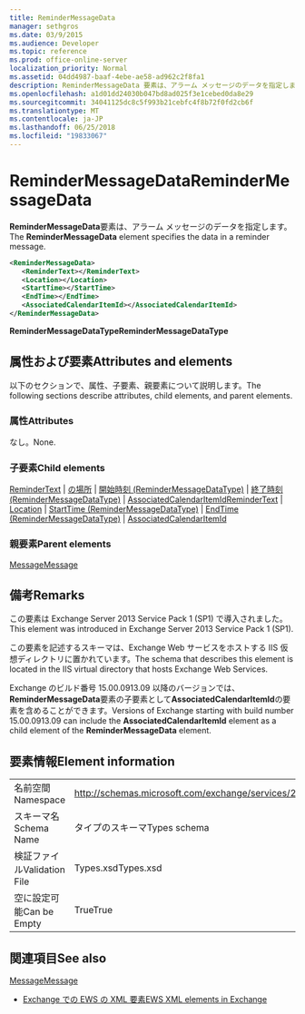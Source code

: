 ```yaml
---
title: ReminderMessageData
manager: sethgros
ms.date: 03/9/2015
ms.audience: Developer
ms.topic: reference
ms.prod: office-online-server
localization_priority: Normal
ms.assetid: 04dd4987-baaf-4ebe-ae58-ad962c2f8fa1
description: ReminderMessageData 要素は、アラーム メッセージのデータを指定します。
ms.openlocfilehash: a1d01dd24030b047bd8ad025f3e1cebed0da8e29
ms.sourcegitcommit: 34041125dc8c5f993b21cebfc4f8b72f0fd2cb6f
ms.translationtype: MT
ms.contentlocale: ja-JP
ms.lasthandoff: 06/25/2018
ms.locfileid: "19833067"
---
```

# <a name="remindermessagedata"></a><span data-ttu-id="1aeb1-103">ReminderMessageData</span><span class="sxs-lookup"><span data-stu-id="1aeb1-103">ReminderMessageData</span></span>

<span data-ttu-id="1aeb1-104">**ReminderMessageData**要素は、アラーム メッセージのデータを指定します。</span><span class="sxs-lookup"><span data-stu-id="1aeb1-104">The **ReminderMessageData** element specifies the data in a reminder message.</span></span> 
  
```XML
<ReminderMessageData>
   <ReminderText></ReminderText>
   <Location></Location>
   <StartTime></StartTime>
   <EndTime></EndTime>
   <AssociatedCalendarItemId></AssociatedCalendarItemId>
</ReminderMessageData>

```

 <span data-ttu-id="1aeb1-105">**ReminderMessageDataType**</span><span class="sxs-lookup"><span data-stu-id="1aeb1-105">**ReminderMessageDataType**</span></span>
## <a name="attributes-and-elements"></a><span data-ttu-id="1aeb1-106">属性および要素</span><span class="sxs-lookup"><span data-stu-id="1aeb1-106">Attributes and elements</span></span>

<span data-ttu-id="1aeb1-107">以下のセクションで、属性、子要素、親要素について説明します。</span><span class="sxs-lookup"><span data-stu-id="1aeb1-107">The following sections describe attributes, child elements, and parent elements.</span></span>
  
### <a name="attributes"></a><span data-ttu-id="1aeb1-108">属性</span><span class="sxs-lookup"><span data-stu-id="1aeb1-108">Attributes</span></span>

<span data-ttu-id="1aeb1-109">なし。</span><span class="sxs-lookup"><span data-stu-id="1aeb1-109">None.</span></span>
  
### <a name="child-elements"></a><span data-ttu-id="1aeb1-110">子要素</span><span class="sxs-lookup"><span data-stu-id="1aeb1-110">Child elements</span></span>

<span data-ttu-id="1aeb1-111">[ReminderText](remindertext.md) | [の場所](location.md) | [開始時刻 (ReminderMessageDataType)](starttime-remindermessagedatatype.md) | [終了時刻 (ReminderMessageDataType)](endtime-remindermessagedatatype.md) | [AssociatedCalendarItemId](associatedcalendaritemid.md)</span><span class="sxs-lookup"><span data-stu-id="1aeb1-111">[ReminderText](remindertext.md) | [Location](location.md) | [StartTime (ReminderMessageDataType)](starttime-remindermessagedatatype.md) | [EndTime (ReminderMessageDataType)](endtime-remindermessagedatatype.md) | [AssociatedCalendarItemId](associatedcalendaritemid.md)</span></span>
  
### <a name="parent-elements"></a><span data-ttu-id="1aeb1-112">親要素</span><span class="sxs-lookup"><span data-stu-id="1aeb1-112">Parent elements</span></span>

[<span data-ttu-id="1aeb1-113">Message</span><span class="sxs-lookup"><span data-stu-id="1aeb1-113">Message</span></span>](message-ex15websvcsotherref.md)
  
## <a name="remarks"></a><span data-ttu-id="1aeb1-114">備考</span><span class="sxs-lookup"><span data-stu-id="1aeb1-114">Remarks</span></span>

<span data-ttu-id="1aeb1-115">この要素は Exchange Server 2013 Service Pack 1 (SP1) で導入されました。</span><span class="sxs-lookup"><span data-stu-id="1aeb1-115">This element was introduced in Exchange Server 2013 Service Pack 1 (SP1).</span></span>
  
<span data-ttu-id="1aeb1-116">この要素を記述するスキーマは、Exchange Web サービスをホストする IIS 仮想ディレクトリに置かれています。</span><span class="sxs-lookup"><span data-stu-id="1aeb1-116">The schema that describes this element is located in the IIS virtual directory that hosts Exchange Web Services.</span></span>
  
<span data-ttu-id="1aeb1-117">Exchange のビルド番号 15.00.0913.09 以降のバージョンでは、 **ReminderMessageData**要素の子要素として**AssociatedCalendarItemId**の要素を含めることができます。</span><span class="sxs-lookup"><span data-stu-id="1aeb1-117">Versions of Exchange starting with build number 15.00.0913.09 can include the **AssociatedCalendarItemId** element as a child element of the **ReminderMessageData** element.</span></span> 
  
## <a name="element-information"></a><span data-ttu-id="1aeb1-118">要素情報</span><span class="sxs-lookup"><span data-stu-id="1aeb1-118">Element information</span></span>

|||
|:-----|:-----|
|<span data-ttu-id="1aeb1-119">名前空間</span><span class="sxs-lookup"><span data-stu-id="1aeb1-119">Namespace</span></span>  <br/> |http://schemas.microsoft.com/exchange/services/2006/types  <br/> |
|<span data-ttu-id="1aeb1-120">スキーマ名</span><span class="sxs-lookup"><span data-stu-id="1aeb1-120">Schema Name</span></span>  <br/> |<span data-ttu-id="1aeb1-121">タイプのスキーマ</span><span class="sxs-lookup"><span data-stu-id="1aeb1-121">Types schema</span></span>  <br/> |
|<span data-ttu-id="1aeb1-122">検証ファイル</span><span class="sxs-lookup"><span data-stu-id="1aeb1-122">Validation File</span></span>  <br/> |<span data-ttu-id="1aeb1-123">Types.xsd</span><span class="sxs-lookup"><span data-stu-id="1aeb1-123">Types.xsd</span></span>  <br/> |
|<span data-ttu-id="1aeb1-124">空に設定可能</span><span class="sxs-lookup"><span data-stu-id="1aeb1-124">Can be Empty</span></span>  <br/> |<span data-ttu-id="1aeb1-125">True</span><span class="sxs-lookup"><span data-stu-id="1aeb1-125">True</span></span>  <br/> |
   
## <a name="see-also"></a><span data-ttu-id="1aeb1-126">関連項目</span><span class="sxs-lookup"><span data-stu-id="1aeb1-126">See also</span></span>



[<span data-ttu-id="1aeb1-127">Message</span><span class="sxs-lookup"><span data-stu-id="1aeb1-127">Message</span></span>](message-ex15websvcsotherref.md)


- [<span data-ttu-id="1aeb1-128">Exchange での EWS の XML 要素</span><span class="sxs-lookup"><span data-stu-id="1aeb1-128">EWS XML elements in Exchange</span></span>](ews-xml-elements-in-exchange.md)

